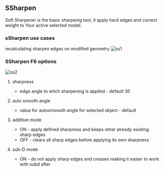 ## SSharpen

Soft Sharpener is the basic sharpenig tool, it apply hard edges and correct weight to Your active selected model.

### sSharpen use cases

recalculating sharpen edges on modified geometry
![ss1](https://raw.githubusercontent.com/mx1001/hardops_manual/master/docs/Hops/operators/sharpeners/img/ss3.png)

### SSharpen F6 options

![ss2](https://raw.githubusercontent.com/mx1001/hardops_manual/master/docs/Hops/operators/sharpeners/img/ss2.png)

1. sharpness
   * edge angle to witch sharpening is applied - default 30

2. auto smooth angle
   * value for autosmoouth angle for selected object - default 

3. additive mode
   * ON - apply defined sharpness and keeps other already existing sharp edges
   * OFF - clears all sharp edges before applying its own sharpness

4. sub-D mode
   * ON - do not apply sharp edges and creases making it easier to work with subd after

